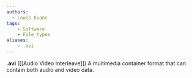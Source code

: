 ```yaml
---
authors:
  - Lewis Evans
tags:
    - Software
    - File_types
aliases:
    - .avi
---
```

**.avi** ([[Audio Video Interleave]]) A multimedia container format that can contain both audio and video data.
